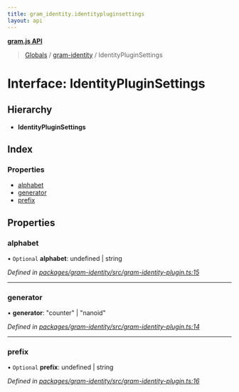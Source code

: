 ```yaml
---
title: gram_identity.identitypluginsettings
layout: api
---
```


**[gram.js API](../README.md)**

> [Globals](../globals.md) / [gram-identity](../modules/gram_identity.md) / IdentityPluginSettings

# Interface: IdentityPluginSettings

## Hierarchy

* **IdentityPluginSettings**

## Index

### Properties

* [alphabet](gram_identity.identitypluginsettings.md#alphabet)
* [generator](gram_identity.identitypluginsettings.md#generator)
* [prefix](gram_identity.identitypluginsettings.md#prefix)

## Properties

### alphabet

• `Optional` **alphabet**: undefined \| string

*Defined in [packages/gram-identity/src/gram-identity-plugin.ts:15](https://github.com/gram-data/gram-js/blob/33eec55/packages/gram-identity/src/gram-identity-plugin.ts#L15)*

___

### generator

•  **generator**: \"counter\" \| \"nanoid\"

*Defined in [packages/gram-identity/src/gram-identity-plugin.ts:14](https://github.com/gram-data/gram-js/blob/33eec55/packages/gram-identity/src/gram-identity-plugin.ts#L14)*

___

### prefix

• `Optional` **prefix**: undefined \| string

*Defined in [packages/gram-identity/src/gram-identity-plugin.ts:16](https://github.com/gram-data/gram-js/blob/33eec55/packages/gram-identity/src/gram-identity-plugin.ts#L16)*

